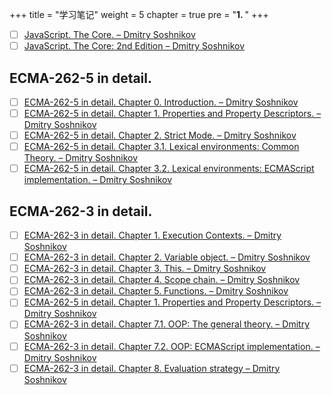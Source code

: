 +++
title = "学习笔记"
weight = 5
chapter = true
pre = "<b>1. </b>"
+++

- [ ] [JavaScript. The Core. – Dmitry Soshnikov](http://dmitrysoshnikov.com/ecmascript/javascript-the-core/)
- [ ] [JavaScript. The Core: 2nd Edition – Dmitry Soshnikov](http://dmitrysoshnikov.com/ecmascript/javascript-the-core-2nd-edition/)

## ECMA-262-5 in detail.

- [ ] [ECMA-262-5 in detail. Chapter 0. Introduction. – Dmitry Soshnikov](http://dmitrysoshnikov.com/ecmascript/es5-chapter-0-introduction/)
- [ ] [ECMA-262-5 in detail. Chapter 1. Properties and Property Descriptors. – Dmitry Soshnikov](http://dmitrysoshnikov.com/ecmascript/es5-chapter-1-properties-and-property-descriptors/)
- [ ] [ECMA-262-5 in detail. Chapter 2. Strict Mode. – Dmitry Soshnikov](http://dmitrysoshnikov.com/ecmascript/es5-chapter-2-strict-mode/)
- [ ] [ECMA-262-5 in detail. Chapter 3.1. Lexical environments: Common Theory. – Dmitry Soshnikov](http://dmitrysoshnikov.com/ecmascript/es5-chapter-3-1-lexical-environments-common-theory/)
- [ ] [ECMA-262-5 in detail. Chapter 3.2. Lexical environments: ECMAScript implementation. – Dmitry Soshnikov](http://dmitrysoshnikov.com/ecmascript/es5-chapter-3-2-lexical-environments-ecmascript-implementation/)

## ECMA-262-3 in detail.

- [ ] [ECMA-262-3 in detail. Chapter 1. Execution Contexts. – Dmitry Soshnikov](http://dmitrysoshnikov.com/ecmascript/chapter-1-execution-contexts/)
- [ ] [ECMA-262-3 in detail. Chapter 2. Variable object. – Dmitry Soshnikov](http://dmitrysoshnikov.com/ecmascript/chapter-2-variable-object/)
- [ ] [ECMA-262-3 in detail. Chapter 3. This. – Dmitry Soshnikov](http://dmitrysoshnikov.com/ecmascript/chapter-3-this/)
- [ ] [ECMA-262-3 in detail. Chapter 4. Scope chain. – Dmitry Soshnikov](http://dmitrysoshnikov.com/ecmascript/chapter-4-scope-chain/)
- [ ] [ECMA-262-3 in detail. Chapter 5. Functions. – Dmitry Soshnikov](http://dmitrysoshnikov.com/ecmascript/chapter-5-functions/)
- [ ] [ECMA-262-5 in detail. Chapter 1. Properties and Property Descriptors. – Dmitry Soshnikov](http://dmitrysoshnikov.com/ecmascript/es5-chapter-1-properties-and-property-descriptors/)
- [ ] [ECMA-262-3 in detail. Chapter 7.1. OOP: The general theory. – Dmitry Soshnikov](http://dmitrysoshnikov.com/ecmascript/chapter-7-1-oop-general-theory/)
- [ ] [ECMA-262-3 in detail. Chapter 7.2. OOP: ECMAScript implementation. – Dmitry Soshnikov](http://dmitrysoshnikov.com/ecmascript/chapter-7-2-oop-ecmascript-implementation/)
- [ ] [ECMA-262-3 in detail. Chapter 8. Evaluation strategy – Dmitry Soshnikov](http://dmitrysoshnikov.com/ecmascript/chapter-8-evaluation-strategy/)
